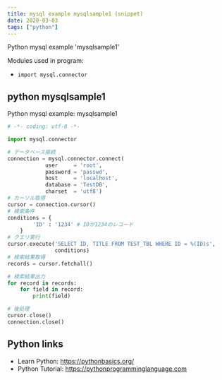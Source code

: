 ```yaml
---
title: mysql example mysqlsample1 (snippet)
date: 2020-03-03
tags: ["python"]
---
```

Python mysql example 'mysqlsample1'


Modules used in program: 
* `import mysql.connector`

## python mysqlsample1

Python mysql example: mysqlsample1

```python
# -*- coding: utf-8 -*-

import mysql.connector

# データベース接続
connection = mysql.connector.connect(
            user     = 'root',
            password = 'passwd',
            host     = 'localhost',
            database = 'TestDB',
            charset  = 'utf8')
# カーソル取得
cursor = connection.cursor()
# 検索条件
conditions = {
        'ID' : '1234' # IDが1234のレコード
    }
# クエリ実行
cursor.execute('SELECT ID, TITLE FROM TEST_TBL WHERE ID = %(ID)s',
               conditions)
# 検索結果取得
records = cursor.fetchall()

# 検索結果出力
for record in records:
    for field in record:
        print(field)

# 後処理
cursor.close()
connection.close()


```

## Python links

- Learn Python: https://pythonbasics.org/
- Python Tutorial: https://pythonprogramminglanguage.com
